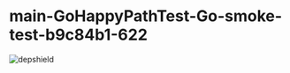 # main-GoHappyPathTest-Go-smoke-test-b9c84b1-622

![depshield](https://staging.depshield.sonatype.org/badges/depshield-staging/main-GoHappyPathTest-Go-smoke-test-b9c84b1-622/depshield.svg)